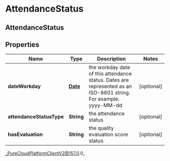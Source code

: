 # AttendanceStatus

## AttendanceStatus

## Properties

|Name | Type | Description | Notes|
|------------ | ------------- | ------------- | -------------|
| **dateWorkday** | [**Date**](Date) | the workday date of this attendance status. Dates are represented as an ISO-8601 string. For example: yyyy-MM-dd | [optional] |
| **attendanceStatusType** | **String** | the attendance status | [optional] |
| **hasEvaluation** | **String** | the quality evaluation score status | [optional] |



_PureCloudPlatformClientV2@157.0.0_
